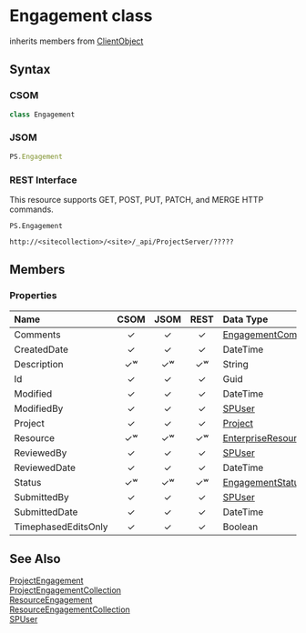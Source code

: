 [comment]: # (Name:Engagement)
[comment]: # (Type:class)
[comment]: # (Status:Incomplete)

# <a name="name"></a>Engagement class

inherits members from [ClientObject](https://msdn.microsoft.com/en-us/library/microsoft.sharepoint.client.clientobject.aspx)<br/>

<a name="description"></a>

## <a name="syntax"></a>Syntax

### CSOM

```C#
class Engagement 
```
### JSOM

```JavaScript
PS.Engagement
```
### REST Interface

This resource supports GET, POST, PUT, PATCH, and MERGE HTTP commands.

```
PS.Engagement

http://<sitecollection>/<site>/_api/ProjectServer/?????
```

## <a name="members"></a>Members

### <a name="properties"></a>Properties

|**Name**|**CSOM**|**JSOM**|**REST**|**Data Type**|**Description**|
|:-----|:-----:|:-----:|:-----:|:-----|:-----|
|<a name="Comments"></a>Comments|&#x2713;|&#x2713;|&#x2713;|[EngagementCommentCollection](EngagementCommentCollection.md)||
|<a name="CreatedDate"></a>CreatedDate|&#x2713;|&#x2713;|&#x2713;|DateTime||
|<a name="Description"></a>Description|&#x2713;&#x02B7;|&#x2713;&#x02B7;|&#x2713;&#x02B7;|String||
|<a name="Id"></a>Id|&#x2713;|&#x2713;|&#x2713;|Guid||
|<a name="Modified"></a>Modified|&#x2713;|&#x2713;|&#x2713;|DateTime||
|<a name="ModifiedBy"></a>ModifiedBy|&#x2713;|&#x2713;|&#x2713;|[SPUser](https://msdn.microsoft.com/en-us/library/microsoft.sharepoint.spuser.aspx)||
|<a name="Project"></a>Project|&#x2713;|&#x2713;|&#x2713;|[Project](Project.md)||
|<a name="Resource"></a>Resource|&#x2713;&#x02B7;|&#x2713;&#x02B7;|&#x2713;&#x02B7;|[EnterpriseResource](EnterpriseResource.md)||
|<a name="ReviewedBy"></a>ReviewedBy|&#x2713;|&#x2713;|&#x2713;|[SPUser](https://msdn.microsoft.com/en-us/library/microsoft.sharepoint.spuser.aspx)||
|<a name="ReviewedDate"></a>ReviewedDate|&#x2713;|&#x2713;|&#x2713;|DateTime||
|<a name="Status"></a>Status|&#x2713;&#x02B7;|&#x2713;&#x02B7;|&#x2713;&#x02B7;|[EngagementStatus](EngagementStatus.md)||
|<a name="SubmittedBy"></a>SubmittedBy|&#x2713;|&#x2713;|&#x2713;|[SPUser](https://msdn.microsoft.com/en-us/library/microsoft.sharepoint.spuser.aspx)||
|<a name="SubmittedDate"></a>SubmittedDate|&#x2713;|&#x2713;|&#x2713;|DateTime||
|<a name="TimephasedEditsOnly"></a>TimephasedEditsOnly|&#x2713;|&#x2713;|&#x2713;|Boolean||

## <a name="seeAlso"></a>See Also

[ProjectEngagement](ProjectEngagement.md)<br/>
[ProjectEngagementCollection](ProjectEngagementCollection.md)<br/>
[ResourceEngagement](ResourceEngagement.md)<br/>
[ResourceEngagementCollection](ResourceEngagementCollection.md)<br/>
[SPUser](https://msdn.microsoft.com/library/microsoft.sharepoint.spuser.aspx)<br/>
